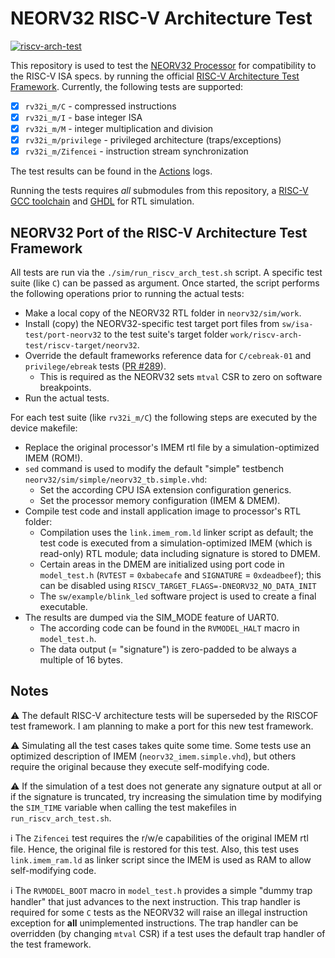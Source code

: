 # NEORV32 RISC-V Architecture Test

[![riscv-arch-test](https://img.shields.io/github/workflow/status/stnolting/neorv32-verif/riscv-arch-test/main?longCache=true&style=flat-square&label=riscv-arch-test&logo=Github%20Actions&logoColor=fff)](https://github.com/stnolting/neorv32-verif/actions?query=workflow%3Ariscv-arch-test)

This repository is used to test the [NEORV32 Processor](https://github.com/stnolting/neorv32)
for compatibility to the RISC-V ISA specs. by running the official
[RISC-V Architecture Test Framework](https://github.com/riscv-non-isa/riscv-arch-test).
Currently, the following tests are supported:

- [x] `rv32i_m/C` - compressed instructions
- [x] `rv32i_m/I` - base integer ISA
- [x] `rv32i_m/M` - integer multiplication and division
- [x] `rv32i_m/privilege` - privileged architecture (traps/exceptions)
- [x] `rv32i_m/Zifencei` - instruction stream synchronization

The test results can be found in the [Actions](https://github.com/stnolting/neorv32-verif/actions) logs.

Running the tests requires _all_ submodules from this repository, a
[RISC-V GCC toolchain](https://github.com/stnolting/riscv-gcc-prebuilt) and
[GHDL](https://github.com/ghdl/ghdl) for RTL simulation.


## NEORV32 Port of the RISC-V Architecture Test Framework

All tests are run via the `./sim/run_riscv_arch_test.sh` script. A specific test suite (like `C`) can be
passed as argument. Once started, the script performs the following operations prior to running the actual
tests:

* Make a local copy of the NEORV32 RTL folder in `neorv32/sim/work`.
* Install (copy) the NEORV32-specific test target port files from `sw/isa-test/port-neorv32` to the
test suite's target folder `work/riscv-arch-test/riscv-target/neorv32`.
* Override the default frameworks reference data for `C/cebreak-01` and `privilege/ebreak` tests
  ([PR #289](https://github.com/stnolting/neorv32/pull/289)).
  * This is required as the NEORV32 sets `mtval` CSR to zero on software breakpoints.
* Run the actual tests.

For each test suite (like `rv32i_m/C`) the following steps are executed by the device makefile:

* Replace the original processor's IMEM rtl file by a simulation-optimized IMEM (ROM!).
* `sed` command is used to modify the default "simple" testbench `neorv32/sim/simple/neorv32_tb.simple.vhd`:
  * Set the according CPU ISA extension configuration generics.
  * Set the processor memory configuration (IMEM & DMEM).
* Compile test code and install application image to processor's RTL folder:
  * Compilation uses the `link.imem_rom.ld` linker script as default; the test code is executed
    from a simulation-optimized IMEM (which is read-only) RTL module; data including signature is stored to DMEM.
  * Certain areas in the DMEM are initialized using port code in `model_test.h` (`RVTEST` = `0xbabecafe` and
    `SIGNATURE` = `0xdeadbeef`); this can be disabled using `RISCV_TARGET_FLAGS=-DNEORV32_NO_DATA_INIT`
  * The `sw/example/blink_led` software project is used to create a final executable.
* The results are dumped via the SIM_MODE feature of UART0.
  * The according code can be found in the `RVMODEL_HALT` macro in `model_test.h`.
  * The data output (= "signature") is zero-padded to be always a multiple of 16 bytes.


## Notes

:warning: The default RISC-V architecture tests will be superseded by the RISCOF test framework.
I am planning to make a port for this new test framework.

:warning: Simulating all the test cases takes quite some time. Some tests use an optimized description
of IMEM (`neorv32_imem.simple.vhd`), but others require the original because they execute self-modifying code.

:warning: If the simulation of a test does not generate any signature output at all or if the signature
is truncated, try increasing the simulation time by modifying the `SIM_TIME` variable when calling the
test makefiles in `run_riscv_arch_test.sh`.

:information_source: The `Zifencei` test requires the r/w/e capabilities of the original IMEM rtl file.
Hence, the original file is restored for this test. Also, this test uses `link.imem_ram.ld` as linker script since the
IMEM is used as RAM to allow self-modifying code.

:information_source: The `RVMODEL_BOOT` macro in `model_test.h` provides a simple "dummy trap handler" that just advances
to the next instruction. This trap handler is required for some `C` tests as the NEORV32 will raise an illegal instruction
exception for **all** unimplemented instructions. The trap handler can be overridden (by changing `mtval` CSR) if a test
uses the default trap handler of the test framework.
